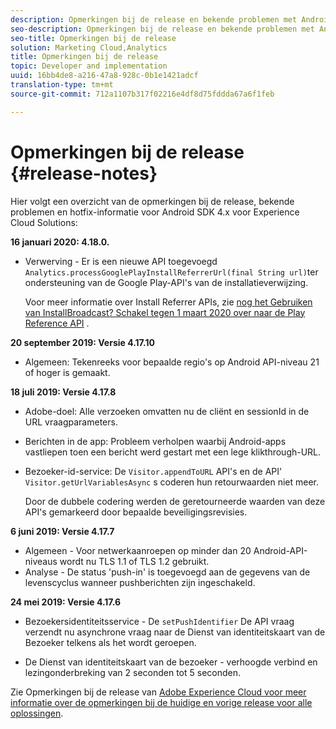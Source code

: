 ```yaml
---
description: Opmerkingen bij de release en bekende problemen met Android SDK 4.x voor Experience Cloud Solutions.
seo-description: Opmerkingen bij de release en bekende problemen met Android SDK 4.x voor Experience Cloud Solutions.
seo-title: Opmerkingen bij de release
solution: Marketing Cloud,Analytics
title: Opmerkingen bij de release
topic: Developer and implementation
uuid: 16bb4de8-a216-47a8-928c-0b1e1421adcf
translation-type: tm+mt
source-git-commit: 712a1107b317f02216e4df8d75fddda67a6f1feb

---
```



# Opmerkingen bij de release {#release-notes}

Hier volgt een overzicht van de opmerkingen bij de release, bekende problemen en hotfix-informatie voor Android SDK 4.x voor Experience Cloud Solutions:

**16 januari 2020: 4.18.0.**

* Verwerving - Er is een nieuwe API toegevoegd `Analytics.processGooglePlayInstallReferrerUrl(final String url)`ter ondersteuning van de Google Play-API&#39;s van de installatieverwijzing.

   Voor meer informatie over Install Referrer APIs, zie [nog het Gebruiken van InstallBroadcast? Schakel tegen 1 maart 2020 over naar de Play Reference API](https://android-developers.googleblog.com/2019/11/still-using-installbroadcast-switch-to.html) .

**20 september 2019: Versie 4.17.10**

* Algemeen: Tekenreeks voor bepaalde regio&#39;s op Android API-niveau 21 of hoger is gemaakt.

**18 juli 2019: Versie 4.17.8**

* Adobe-doel: Alle verzoeken omvatten nu de cliënt en sessionId in de URL vraagparameters.
* Berichten in de app: Probleem verholpen waarbij Android-apps vastliepen toen een bericht werd gestart met een lege klikthrough-URL.
* Bezoeker-id-service: De `Visitor.appendToURL` API&#39;s en de API&#39; `Visitor.getUrlVariablesAsync` s coderen hun retourwaarden niet meer.

   Door de dubbele codering werden de geretourneerde waarden van deze API&#39;s gemarkeerd door bepaalde beveiligingsrevisies.

**6 juni 2019: Versie 4.17.7**

* Algemeen - Voor netwerkaanroepen op minder dan 20 Android-API-niveaus wordt nu TLS 1.1 of TLS 1.2 gebruikt.
* Analyse - De status &#39;push-in&#39; is toegevoegd aan de gegevens van de levenscyclus wanneer pushberichten zijn ingeschakeld.

**24 mei 2019: Versie 4.17.6**

* Bezoekersidentiteitsservice - De
   `setPushIdentifier` De API vraag verzendt nu asynchrone vraag naar de Dienst van identiteitskaart van de Bezoeker telkens als het wordt geroepen.

* De Dienst van identiteitskaart van de bezoeker - verhoogde verbind en lezingonderbreking van 2 seconden tot 5 seconden.


Zie Opmerkingen bij de release van [Adobe Experience Cloud voor meer informatie over de opmerkingen bij de huidige en vorige release voor alle oplossingen](https://marketing.adobe.com/resources/help/en_US/whatsnew/).
